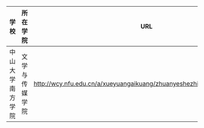 |学校|所在学院|URL|
|---|---|----|
|中山大学南方学院|文学与传媒学院|http://wcy.nfu.edu.cn/a/xueyuangaikuang/zhuanyeshezhi/wangluoyuxinmeitix/|
